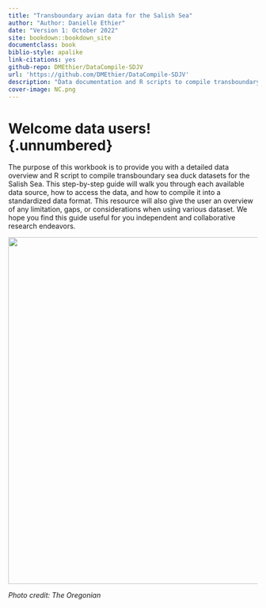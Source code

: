 ```yaml
---
title: "Transboundary avian data for the Salish Sea"
author: "Author: Danielle Ethier"
date: "Version 1: October 2022"
site: bookdown::bookdown_site
documentclass: book
biblio-style: apalike
link-citations: yes
github-repo: DMEthier/DataCompile-SDJV
url: 'https://github.com/DMEthier/DataCompile-SDJV'
description: "Data documentation and R scripts to compile transboundary sea duck data for the Salish Sea"
cover-image: NC.png
---
```


# Welcome data users! {.unnumbered}

The purpose of this workbook is to provide you with a detailed data overview and R script to compile transboundary sea duck datasets for the Salish Sea. This step-by-step guide will walk you through each available data source, how to access the data, and how to compile it into a standardized data format. This resource will also give the user an overview of any limitation, gaps, or considerations when using various dataset. We hope you find this guide useful for you independent and collaborative research endeavors.

<img src="images/SalishSea.PNG" width="700px" style="display: block; margin: auto;" />

*Photo credit: The Oregonian*
